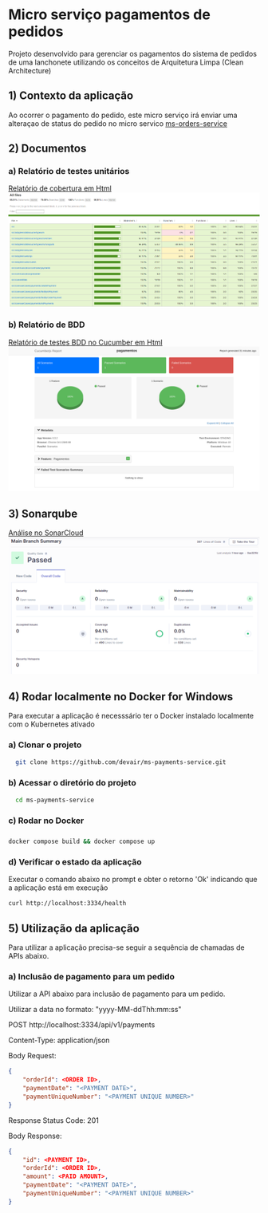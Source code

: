 
# Micro serviço pagamentos de pedidos  

Projeto desenvolvido para gerenciar os pagamentos do sistema de pedidos de uma lanchonete utilizando os conceitos de Arquitetura Limpa (Clean Architecture)


## 1) Contexto da aplicação

Ao ocorrer o pagamento do pedido, este micro serviço irá enviar uma alteraçao de status do pedido no micro servico [ms-orders-service](https://github.com/devair/ms-orders-service)

## 2) Documentos


### a) Relatório de testes unitários

[Relatório de cobertura em Html](./static/coverage-report.html)
![Relatório jest](./static/coverage-report.png)

### b) Relatório de BDD
[Relatório de testes BDD no Cucumber em Html](./static/cucumber-report.html)
![Relatório BDD](./static/cucumber-report.png)
 

## 3) Sonarqube

[Análise no SonarCloud](https://sonarcloud.io/summary/overall?id=devair_ms-payments-service)
![imagem sonar](./static/sonar-analise.PNG)


## 4) Rodar localmente no Docker for Windows

Para executar a aplicação é necesssário ter o Docker instalado localmente com o Kubernetes ativado

### a) Clonar o projeto 

~~~bash
  git clone https://github.com/devair/ms-payments-service.git
~~~

### b) Acessar o diretório do projeto

~~~bash  
  cd ms-payments-service
~~~

### c) Rodar no Docker

### 
~~~bash  
docker compose build && docker compose up
~~~  

### d) Verificar o estado da aplicação
Executar o comando abaixo no prompt e obter o retorno 'Ok' indicando que a aplicação está em execução

~~~bash
curl http://localhost:3334/health
~~~


## 5) Utilização da aplicação

Para utilizar a aplicação precisa-se seguir a sequência de chamadas de APIs abaixo.

### a) Inclusão de pagamento para um pedido

Utilizar a API abaixo para inclusão de pagamento para um pedido.

Utilizar a data no formato: "yyyy-MM-ddThh:mm:ss"


POST http://localhost:3334/api/v1/payments

Content-Type: application/json

Body Request:
~~~json
{
    "orderId": <ORDER ID>,
    "paymentDate": "<PAYMENT DATE>",
    "paymentUniqueNumber": "<PAYMENT UNIQUE NUMBER>"
}
~~~

Response Status Code: 201

Body Response:
~~~json
{
    "id": <PAYMENT ID>,
    "orderId": <ORDER ID>,
    "amount": <PAID AMOUNT>,
    "paymentDate": "<PAYMENT DATE>",
    "paymentUniqueNumber": "<PAYMENT UNIQUE NUMBER>"
}
~~~

